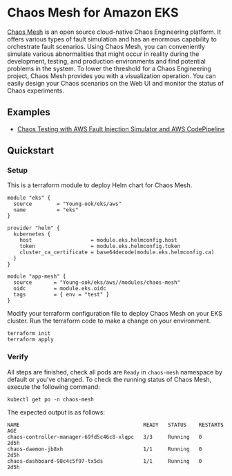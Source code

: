 # Chaos Mesh for Amazon EKS
[Chaos Mesh](https://chaos-mesh.org/docs/) is an open source cloud-native Chaos Engineering platform. It offers various types of fault simulation and has an enormous capability to orchestrate fault scenarios. Using Chaos Mesh, you can conveniently simulate various abnormalities that might occur in reality during the development, testing, and production environments and find potential problems in the system. To lower the threshold for a Chaos Engineering project, Chaos Mesh provides you with a visualization operation. You can easily design your Chaos scenarios on the Web UI and monitor the status of Chaos experiments.

## Examples
- [Chaos Testing with AWS Fault Injection Simulator and AWS CodePipeline](https://aws.amazon.com/blogs/architecture/chaos-testing-with-aws-fault-injection-simulator-and-aws-codepipeline/)

## Quickstart
### Setup
This is a terraform module to deploy Helm chart for Chaos Mesh.
```hcl
module "eks" {
  source        = "Young-ook/eks/aws"
  name          = "eks"
}

provider "helm" {
  kubernetes {
    host                   = module.eks.helmconfig.host
    token                  = module.eks.helmconfig.token
    cluster_ca_certificate = base64decode(module.eks.helmconfig.ca)
  }
}

module "app-mesh" {
  source       = "Young-ook/eks/aws//modules/chaos-mesh"
  oidc         = module.eks.oidc
  tags         = { env = "test" }
}
```
Modify your terraform configuration file to deploy Chaos Mesh on your EKS cluster. Run the terraform code to make a change on your environment.
```
terraform init
terraform apply
```

### Verify
All steps are finished, check all pods are `Ready` in `chaos-mesh` namespace by default or you've changed. To check the running status of Chaos Mesh, execute the following command:

```
kubectl get po -n chaos-mesh
```
The expected output is as follows:
```
NAME                                        READY   STATUS    RESTARTS   AGE
chaos-controller-manager-69fd5c46c8-xlqpc   3/3     Running   0          2d5h
chaos-daemon-jb8xh                          1/1     Running   0          2d5h
chaos-dashboard-98c4c5f97-tx5ds             1/1     Running   0          2d5h
```
